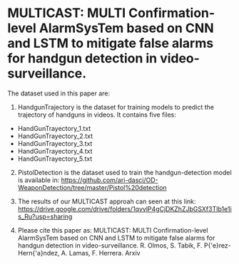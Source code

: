 #  MULTICAST: MULTI Confirmation-level AlarmSysTem based on CNN and LSTM to mitigate false alarms for handgun detection in video-surveillance. 

The dataset used in this paper are:

1. HandgunTrajectory is the dataset for training models to predict the trajectory of handguns in videos. It contains five files: 
* HandGunTrayectory_1.txt
* HandGunTrayectory_2.txt
* HandGunTrayectory_3.txt
* HandGunTrayectory_4.txt
* HandGunTrayectory_5.txt

2. PistolDetection is the dataset used to train the handgun-detection model is available in: 
https://github.com/ari-dasci/OD-WeaponDetection/tree/master/Pistol%20detection

3. The results of our MULTICAST approah can seen at this link:
https://drive.google.com/drive/folders/1qvvlP4gCjDKZhZJbGSXf3TIb1e1is_Ru?usp=sharing


4. Please cite this paper as:
MULTICAST: MULTI Confirmation-level AlarmSysTem based on CNN and LSTM to mitigate false alarms for handgun detection in video-surveillance. R. Olmos, S. Tabik, F. P{\'e}rez-Hern{\'a}ndez, A. Lamas, F. Herrera. Arxiv

